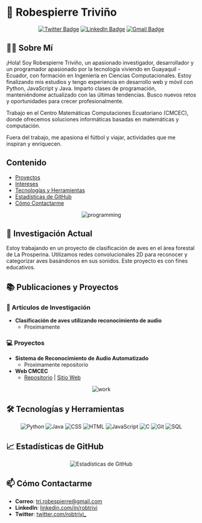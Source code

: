 # 🦉 Robespierre Triviño
<div align="center">
  
  [![Twitter Badge](https://img.shields.io/badge/-Twitter-1DA1F2?style=flat-square&logo=twitter&logoColor=white)](https://twitter.com/robtrivi_) [![LinkedIn Badge](https://img.shields.io/badge/-LinkedIn-0077B5?style=flat-square&logo=linkedin&logoColor=white)](https://linkedin.com/in/robtrivi) [![Gmail Badge](https://img.shields.io/badge/-Gmail-D14836?style=flat-square&logo=gmail&logoColor=white)](mailto:tri.robespierre@gmail.com)
</div>

## 👨‍💻 Sobre Mí

¡Hola! Soy Robespierre Triviño, un apasionado investigador, desarrollador y un programador apasionado por la tecnología viviendo en Guayaquil - Ecuador, con formación en Ingeniería en Ciencias Computacionales. Estoy finalizando mis estudios y tengo experiencia en desarrollo web y móvil con Python, JavaScript y Java. Imparto clases de programación, manteniéndome actualizado con las últimas tendencias. Busco nuevos retos y oportunidades para crecer profesionalmente.

Trabajo en el Centro Matemáticas Computaciones Ecuatoriano (CMCEC), donde ofrecemos soluciones informáticas basadas en matemáticas y computación.

Fuera del trabajo, me apasiona el fútbol y viajar, actividades que me inspiran y enriquecen. 

## Contenido
* [Proyectos](#sobre-mi)
* [Intereses](#intereses)
* [Tecnologías y Herramientas](#tecnologías-y-herramientas)
* [Estadísticas de GitHub](#estadísticas-de-github)
* [Cómo Contactarme](#cómo-contactarme)

<div align="center">
  
  ![programming](https://media.giphy.com/media/3ov9jNziFTMfzSumAw/giphy.gif)

</div>

## 🔬 Investigación Actual

Estoy trabajando en un proyecto de clasificación de aves en el área forestal de La Prosperina. Utilizamos redes convolucionales 2D para reconocer y categorizar aves basándonos en sus sonidos. Este proyecto es con fines educativos.

## 📚 Publicaciones y Proyectos

### 📄 Artículos de Investigación
- **Clasificación de aves utilizando reconocimiento de audio** 
  - Proximamente

### 💻 Proyectos
- **Sistema de Reconocimiento de Audio Automatizado**
  - Proximamente repositorio
- **Web CMCEC**
  - [Repositorio](https://github.com/robtrivi/landing) | [Sitio Web](https://cmcec.com)


<div align="center">


![work](https://media.giphy.com/media/PdgqI1PUJEZm8aDJGm/giphy.gif)

</div>

## 🛠️ Tecnologías y Herramientas
<div align="center">
  
  ![Python](https://img.shields.io/badge/-Python-3776AB?style=flat-square&logo=python&logoColor=white)
![Java](https://img.shields.io/badge/-Java-007396?style=flat-square&logo=java&logoColor=white)
![CSS](https://img.shields.io/badge/-CSS-1572B6?style=flat-square&logo=css3&logoColor=white)
![HTML](https://img.shields.io/badge/-HTML-E34F26?style=flat-square&logo=html5&logoColor=white)
![JavaScript](https://img.shields.io/badge/-JavaScript-F7DF1E?style=flat-square&logo=javascript&logoColor=black)
![C](https://img.shields.io/badge/-C-A8B9CC?style=flat-square&logo=c&logoColor=white)
![Git](https://img.shields.io/badge/-Git-F05032?style=flat-square&logo=git&logoColor=white)
![SQL](https://img.shields.io/badge/-SQL-4479A1?style=flat-square&logo=postgresql&logoColor=white)

</div>

## 📈 Estadísticas de GitHub
<div align="center">

![Estadísticas de GitHub](https://github-readme-stats.vercel.app/api?username=robtrivi&show_icons=true&theme=radical)

</div>

## 📫 Cómo Contactarme

- **Correo**: [tri.robespierre@gmail.com](mailto:tri.robespierre@gmail.com)
- **LinkedIn**: [linkedin.com/in/robtrivi](https://linkedin.com/in/robtrivi)
- **Twitter**: [twitter.com/robtrivi_](https://twitter.com/robtrivi_)
